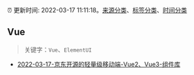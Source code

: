 :alarm_clock: 更新时间: 2022-03-17 11:11:18。[来源分类](../README.md)、[标签分类](../TAGS.md)、[时间分类](../TIMELINE.md)

## Vue


> 关键字：`Vue`、`ElementUI`



- [2022-03-17-京东开源的轻量级移动端-Vue2、Vue3-组件库](https://toutiao.io/k/8rp1seo) 